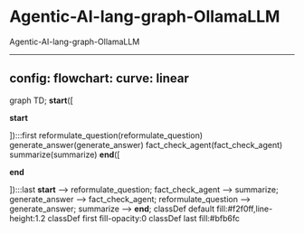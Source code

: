# Agentic-AI-lang-graph-OllamaLLM
Agentic-AI-lang-graph-OllamaLLM


---
config:
  flowchart:
    curve: linear
---
graph TD;
	__start__([<p>__start__</p>]):::first
	reformulate_question(reformulate_question)
	generate_answer(generate_answer)
	fact_check_agent(fact_check_agent)
	summarize(summarize)
	__end__([<p>__end__</p>]):::last
	__start__ --> reformulate_question;
	fact_check_agent --> summarize;
	generate_answer --> fact_check_agent;
	reformulate_question --> generate_answer;
	summarize --> __end__;
	classDef default fill:#f2f0ff,line-height:1.2
	classDef first fill-opacity:0
	classDef last fill:#bfb6fc
